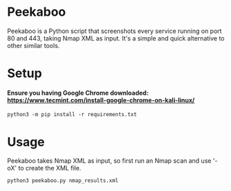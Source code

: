 # Peekaboo

Peekaboo is a Python script that screenshots every service running on port 80 and 443, taking Nmap XML as input. It's a simple and quick alternative to other similar tools.

# Setup
#### Ensure you having Google Chrome downloaded: https://www.tecmint.com/install-google-chrome-on-kali-linux/
```
python3 -m pip install -r requirements.txt
```

# Usage
Peekaboo takes Nmap XML as input, so first run an Nmap scan and use '-oX' to create the XML file.
```
python3 peekaboo.py nmap_results.xml
```
